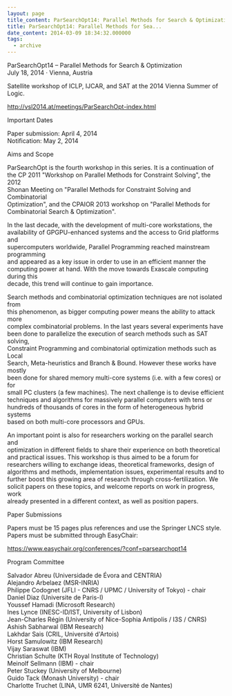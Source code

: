 ```yaml
---
layout: page
title_content: ParSearchOpt14: Parallel Methods for Search & Optimization
title: ParSearchOpt14: Parallel Methods for Sea...
date_content: 2014-03-09 18:34:32.000000
tags:
  - archive
---
```

ParSearchOpt14 – Parallel Methods for Search & Optimization  
July 18, 2014 · Vienna, Austria  
  
Satellite workshop of ICLP, IJCAR, and SAT at the 2014 Vienna Summer of Logic.  
  
<http://vsl2014.at/meetings/ParSearchOpt-index.html>  
  
Important Dates  
  
Paper submission: April 4, 2014  
Notification: May 2, 2014  
  
Aims and Scope  
  
ParSearchOpt is the fourth workshop in this series. It is a continuation of  
the CP 2011 "Workshop on Parallel Methods for Constraint Solving", the 2012  
Shonan Meeting on "Parallel Methods for Constraint Solving and Combinatorial  
Optimization", and the CPAIOR 2013 workshop on "Parallel Methods for  
Combinatorial Search & Optimization".  
  
In the last decade, with the development of multi-core workstations, the  
availability of GPGPU-enhanced systems and the access to Grid platforms and  
supercomputers worldwide, Parallel Programming reached mainstream programming  
and appeared as a key issue in order to use in an efficient manner the  
computing power at hand. With the move towards Exascale computing during this  
decade, this trend will continue to gain importance.  
  
Search methods and combinatorial optimization techniques are not isolated from  
this phenomenon, as bigger computing power means the ability to attack more  
complex combinatorial problems. In the last years several experiments have  
been done to parallelize the execution of search methods such as SAT solving,  
Constraint Programming and combinatorial optimization methods such as Local  
Search, Meta-heuristics and Branch & Bound. However these works have mostly  
been done for shared memory multi-core systems (i.e. with a few cores) or for  
small PC clusters (a few machines). The next challenge is to devise efficient  
techniques and algorithms for massively parallel computers with tens or  
hundreds of thousands of cores in the form of heterogeneous hybrid systems  
based on both multi-core processors and GPUs.  
  
An important point is also for researchers working on the parallel search and  
optimization in different fields to share their experience on both theoretical  
and practical issues. This workshop is thus aimed to be a forum for  
researchers willing to exchange ideas, theoretical frameworks, design of  
algorithms and methods, implementation issues, experimental results and to  
further boost this growing area of research through cross-fertilization. We  
solicit papers on these topics, and welcome reports on work in progress, work  
already presented in a different context, as well as position papers.  
  
Paper Submissions  
  
Papers must be 15 pages plus references and use the Springer LNCS style.  
Papers must be submitted through EasyChair:  
  
<https://www.easychair.org/conferences/?conf=parsearchopt14>  
  
Program Committee  
  
Salvador Abreu (Universidade de Évora and CENTRIA)  
Alejandro Arbelaez (MSR-INRIA)  
Philippe Codognet (JFLI - CNRS / UPMC / University of Tokyo) - chair  
Daniel Diaz (Universite de Paris-I)  
Youssef Hamadi (Microsoft Research)  
Ines Lynce (INESC-ID/IST, University of Lisbon)  
Jean-Charles Régin (University of Nice-Sophia Antipolis / I3S / CNRS)  
Ashish Sabharwal (IBM Research)  
Lakhdar Sais (CRIL, Université d'Artois)  
Horst Samulowitz (IBM Research)  
Vijay Saraswat (IBM)  
Christian Schulte (KTH Royal Institute of Technology)  
Meinolf Sellmann (IBM) - chair  
Peter Stuckey (University of Melbourne)  
Guido Tack (Monash University) - chair  
Charlotte Truchet (LINA, UMR 6241, Université de Nantes)

